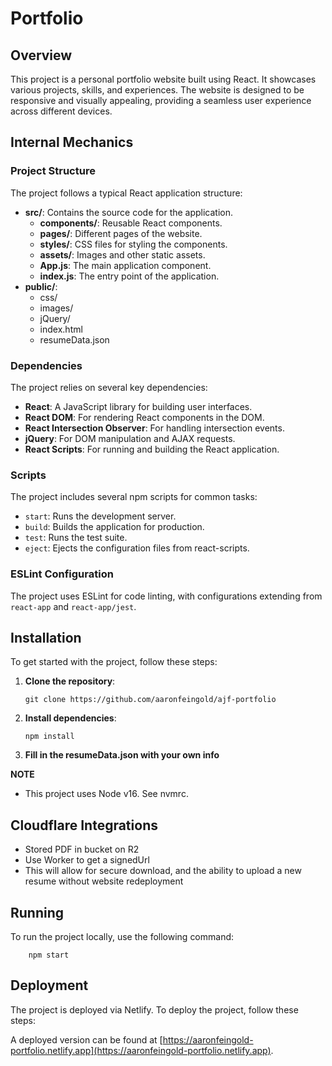 # Portfolio

## Overview

This project is a personal portfolio website built using React. It showcases various projects, skills, and experiences. The website is designed to be responsive and visually appealing, providing a seamless user experience across different devices.

## Internal Mechanics

### Project Structure

The project follows a typical React application structure:

- **src/**: Contains the source code for the application.
    - **components/**: Reusable React components.
    - **pages/**: Different pages of the website.
    - **styles/**: CSS files for styling the components.
    - **assets/**: Images and other static assets.
    - **App.js**: The main application component.
    - **index.js**: The entry point of the application.
- **public/**:
    - css/
    - images/
    - jQuery/
    - index.html
    - resumeData.json

### Dependencies

The project relies on several key dependencies:

- **React**: A JavaScript library for building user interfaces.
- **React DOM**: For rendering React components in the DOM.
- **React Intersection Observer**: For handling intersection events.
- **jQuery**: For DOM manipulation and AJAX requests.
- **React Scripts**: For running and building the React application.

### Scripts

The project includes several npm scripts for common tasks:

- `start`: Runs the development server.
- `build`: Builds the application for production.
- `test`: Runs the test suite.
- `eject`: Ejects the configuration files from react-scripts.

### ESLint Configuration

The project uses ESLint for code linting, with configurations extending from `react-app` and `react-app/jest`.

## Installation

To get started with the project, follow these steps:

1. **Clone the repository**:
    ```
    git clone https://github.com/aaronfeingold/ajf-portfolio
    ```
2. **Install dependencies**:
    ```
    npm install
    ```
3. **Fill in the resumeData.json with your own info**

**NOTE**

- This project uses Node v16. See nvmrc.

## Cloudflare Integrations

- Stored PDF in bucket on R2
- Use Worker to get a signedUrl
- This will allow for secure download, and the ability to upload a new resume without website redeployment

## Running

To run the project locally, use the following command:

```
    npm start
```

## Deployment

The project is deployed via Netlify. To deploy the project, follow these steps:

A deployed version can be found at [https://aaronfeingold-portfolio.netlify.app](https://aaronfeingold-portfolio.netlify.app).
